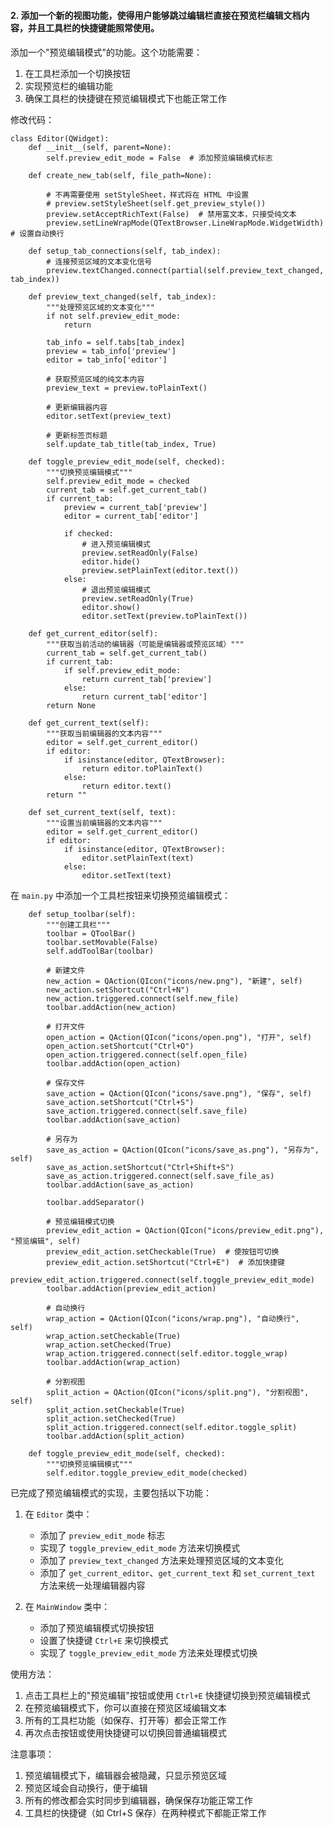 #### 2. 添加一个新的视图功能，使得用户能够跳过编辑栏直接在预览栏编辑文档内容，并且工具栏的快捷键能照常使用。

#### 
添加一个"预览编辑模式"的功能。这个功能需要：
1. 在工具栏添加一个切换按钮
2. 实现预览栏的编辑功能
3. 确保工具栏的快捷键在预览编辑模式下也能正常工作

修改代码：
```
class Editor(QWidget):
    def __init__(self, parent=None):
        self.preview_edit_mode = False  # 添加预览编辑模式标志

    def create_new_tab(self, file_path=None):

        # 不再需要使用 setStyleSheet，样式将在 HTML 中设置
        # preview.setStyleSheet(self.get_preview_style())
        preview.setAcceptRichText(False)  # 禁用富文本，只接受纯文本
        preview.setLineWrapMode(QTextBrowser.LineWrapMode.WidgetWidth)  # 设置自动换行

    def setup_tab_connections(self, tab_index):
        # 连接预览区域的文本变化信号
        preview.textChanged.connect(partial(self.preview_text_changed, tab_index))

    def preview_text_changed(self, tab_index):
        """处理预览区域的文本变化"""
        if not self.preview_edit_mode:
            return

        tab_info = self.tabs[tab_index]
        preview = tab_info['preview']
        editor = tab_info['editor']

        # 获取预览区域的纯文本内容
        preview_text = preview.toPlainText()
        
        # 更新编辑器内容
        editor.setText(preview_text)
        
        # 更新标签页标题
        self.update_tab_title(tab_index, True)

    def toggle_preview_edit_mode(self, checked):
        """切换预览编辑模式"""
        self.preview_edit_mode = checked
        current_tab = self.get_current_tab()
        if current_tab:
            preview = current_tab['preview']
            editor = current_tab['editor']
            
            if checked:
                # 进入预览编辑模式
                preview.setReadOnly(False)
                editor.hide()
                preview.setPlainText(editor.text())
            else:
                # 退出预览编辑模式
                preview.setReadOnly(True)
                editor.show()
                editor.setText(preview.toPlainText())

    def get_current_editor(self):
        """获取当前活动的编辑器（可能是编辑器或预览区域）"""
        current_tab = self.get_current_tab()
        if current_tab:
            if self.preview_edit_mode:
                return current_tab['preview']
            else:
                return current_tab['editor']
        return None

    def get_current_text(self):
        """获取当前编辑器的文本内容"""
        editor = self.get_current_editor()
        if editor:
            if isinstance(editor, QTextBrowser):
                return editor.toPlainText()
            else:
                return editor.text()
        return ""

    def set_current_text(self, text):
        """设置当前编辑器的文本内容"""
        editor = self.get_current_editor()
        if editor:
            if isinstance(editor, QTextBrowser):
                editor.setPlainText(text)
            else:
                editor.setText(text)
```
在 `main.py` 中添加一个工具栏按钮来切换预览编辑模式：
```
    def setup_toolbar(self):
        """创建工具栏"""
        toolbar = QToolBar()
        toolbar.setMovable(False)
        self.addToolBar(toolbar)

        # 新建文件
        new_action = QAction(QIcon("icons/new.png"), "新建", self)
        new_action.setShortcut("Ctrl+N")
        new_action.triggered.connect(self.new_file)
        toolbar.addAction(new_action)

        # 打开文件
        open_action = QAction(QIcon("icons/open.png"), "打开", self)
        open_action.setShortcut("Ctrl+O")
        open_action.triggered.connect(self.open_file)
        toolbar.addAction(open_action)

        # 保存文件
        save_action = QAction(QIcon("icons/save.png"), "保存", self)
        save_action.setShortcut("Ctrl+S")
        save_action.triggered.connect(self.save_file)
        toolbar.addAction(save_action)

        # 另存为
        save_as_action = QAction(QIcon("icons/save_as.png"), "另存为", self)
        save_as_action.setShortcut("Ctrl+Shift+S")
        save_as_action.triggered.connect(self.save_file_as)
        toolbar.addAction(save_as_action)

        toolbar.addSeparator()

        # 预览编辑模式切换
        preview_edit_action = QAction(QIcon("icons/preview_edit.png"), "预览编辑", self)
        preview_edit_action.setCheckable(True)  # 使按钮可切换
        preview_edit_action.setShortcut("Ctrl+E")  # 添加快捷键
        preview_edit_action.triggered.connect(self.toggle_preview_edit_mode)
        toolbar.addAction(preview_edit_action)

        # 自动换行
        wrap_action = QAction(QIcon("icons/wrap.png"), "自动换行", self)
        wrap_action.setCheckable(True)
        wrap_action.setChecked(True)
        wrap_action.triggered.connect(self.editor.toggle_wrap)
        toolbar.addAction(wrap_action)

        # 分割视图
        split_action = QAction(QIcon("icons/split.png"), "分割视图", self)
        split_action.setCheckable(True)
        split_action.setChecked(True)
        split_action.triggered.connect(self.editor.toggle_split)
        toolbar.addAction(split_action)

    def toggle_preview_edit_mode(self, checked):
        """切换预览编辑模式"""
        self.editor.toggle_preview_edit_mode(checked)
```


已完成了预览编辑模式的实现，主要包括以下功能：

1. 在 `Editor` 类中：
   - 添加了 `preview_edit_mode` 标志
   - 实现了 `toggle_preview_edit_mode` 方法来切换模式
   - 添加了 `preview_text_changed` 方法来处理预览区域的文本变化
   - 添加了 `get_current_editor`、`get_current_text` 和 `set_current_text` 方法来统一处理编辑器内容

2. 在 `MainWindow` 类中：
   - 添加了预览编辑模式切换按钮
   - 设置了快捷键 `Ctrl+E` 来切换模式
   - 实现了 `toggle_preview_edit_mode` 方法来处理模式切换

使用方法：
1. 点击工具栏上的"预览编辑"按钮或使用 `Ctrl+E` 快捷键切换到预览编辑模式
2. 在预览编辑模式下，你可以直接在预览区域编辑文本
3. 所有的工具栏功能（如保存、打开等）都会正常工作
4. 再次点击按钮或使用快捷键可以切换回普通编辑模式

注意事项：
1. 预览编辑模式下，编辑器会被隐藏，只显示预览区域
2. 预览区域会自动换行，便于编辑
3. 所有的修改都会实时同步到编辑器，确保保存功能正常工作
4. 工具栏的快捷键（如 Ctrl+S 保存）在两种模式下都能正常工作

